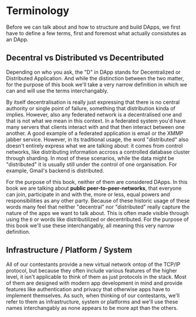 # Terminology

Before we can talk about and how to structure and build DApps, we first have to define a few terms, first and foremost what actually consistutes as an DApp.

## Decentral vs Distributed vs Decentributed

Depending on who you ask, the "D" in DApp stands for Decentralized or Distributed Application. And while the distinction between the two matter, for the purpose of this book we'll take a very narrow definition in which we can and will use the terms interchangably.

By itself decentralisation is really just expressing that there is no central authority or single point of failure, something that distribution kinda of implies. However, also any federated network is a decentralised one and that is not what we mean in this context. In a federated system you'd have many servers that clients interact with and that then interact between one another. A good example of a federated application is email or the XMMP jabber service. However, in its traditional usage, the word "distributed" also doesn't entirely express what we are talking about: it comes from control networks, like distributing information accross a controlled database cluster through sharding. In most of these scenarios, while the data might be "distributed" it is usually still under the control of one organisation. For example, Gmail's backend is distributed.  

For the purpose of this book, neither of them are considered DApps. In this book we are talking about **public peer-to-peer-networks**, that everyone can join, participate in and with the, more or less, equal powers and responsibilities as any other party. Because of these historic usage of these words many feel that neither "decentral" nor "distributed" really capture the nature of the apps we want to talk about. This is often made visible through using the `Đ` or words like distributilized or decentributed. For the purpose of this book we'll use these interchangably, all meaning this very narrow definition.



## Infrastructure / Platform / System

All of our contestants provide a new virtual network ontop of the TCP/IP protocol, but because they often include various features of the higher level, it isn't applicable to think of them as just protocols in the stack. Most of them are designed with modern app development in mind and provide features like authentication and privacy that otherwise apps have to implement themselves. As such, when thinking of our contestants, we'll refer to them as infrastructure, system or platforms and we'll use these names interchangably as none appears to be more apt than the others.
